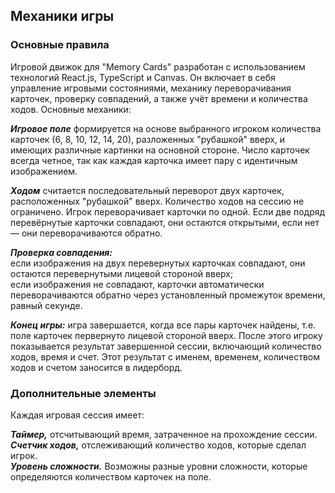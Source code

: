 ## Механики игры
### Основные правила

Игровой движок для "Memory Cards" разработан с использованием технологий React.js, TypeScript и Canvas. Он включает в себя управление игровыми состояниями, механику переворачивания карточек, проверку совпадений, а также учёт времени и количества ходов. Основные механики:  

***Игровое поле*** формируется на основе выбранного игроком количества карточек (6, 8, 10, 12, 14, 20), разложенных "рубашкой" вверх, и имеющих различные картинки на основной стороне. Число карточек всегда четное, так как каждая карточка имеет пару с идентичным изображением.  

***Ходом*** считается последовательный переворот двух карточек, расположенных "рубашкой" вверх. Количество ходов на сессию не ограничено. Игрок переворачивает карточки по одной. Если две подряд перевёрнутые карточки совпадают, они остаются открытыми, если нет — они переворачиваются обратно.

***Проверка совпадения:***  
 если изображения на двух перевернутых карточках совпадают, они остаются перевернутыми лицевой стороной вверх;  
 если изображения не совпадают, карточки автоматически переворачиваются обратно через установленный промежуток времени, равный секунде.   

***Конец игры:*** игра завершается, когда все пары карточек найдены, т.е. поле карточек первернуто лицевой стороной вверх. После этого игроку показывается результат завершенной сессии, включающий количество ходов, время и счет. Этот результат с именем, временем, количеством ходов и счетом заносится в лидерборд.

### Дополнительные элементы
Каждая игровая сессия имеет:   

***Таймер,*** отсчитывающий время, затраченное на прохождение сессии.  
***Счетчик ходов,*** отслеживающий количество ходов, которые сделал игрок.  
***Уровень сложности.*** Возможны разные уровни сложности, которые определяются количеством карточек на поле.
